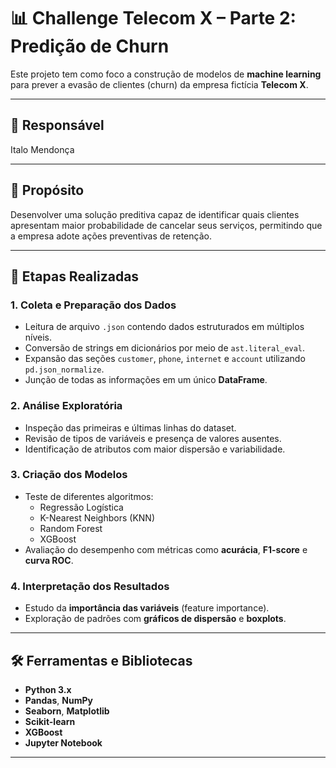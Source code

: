 # 📊 Challenge Telecom X – Parte 2: Predição de Churn

Este projeto tem como foco a construção de modelos de **machine learning** para prever a evasão de clientes (churn) da empresa fictícia **Telecom X**.

---

## 👤 Responsável
Italo Mendonça

---

## 🎯 Propósito
Desenvolver uma solução preditiva capaz de identificar quais clientes apresentam maior probabilidade de cancelar seus serviços, permitindo que a empresa adote ações preventivas de retenção.

---

## 🧩 Etapas Realizadas

### 1. Coleta e Preparação dos Dados
- Leitura de arquivo `.json` contendo dados estruturados em múltiplos níveis.  
- Conversão de strings em dicionários por meio de `ast.literal_eval`.  
- Expansão das seções `customer`, `phone`, `internet` e `account` utilizando `pd.json_normalize`.  
- Junção de todas as informações em um único **DataFrame**.  

### 2. Análise Exploratória
- Inspeção das primeiras e últimas linhas do dataset.  
- Revisão de tipos de variáveis e presença de valores ausentes.  
- Identificação de atributos com maior dispersão e variabilidade.  

### 3. Criação dos Modelos
- Teste de diferentes algoritmos:  
  - Regressão Logística  
  - K-Nearest Neighbors (KNN)  
  - Random Forest  
  - XGBoost  
- Avaliação do desempenho com métricas como **acurácia**, **F1-score** e **curva ROC**.  

### 4. Interpretação dos Resultados
- Estudo da **importância das variáveis** (feature importance).  
- Exploração de padrões com **gráficos de dispersão** e **boxplots**.  

---

## 🛠️ Ferramentas e Bibliotecas

- **Python 3.x**  
- **Pandas**, **NumPy**  
- **Seaborn**, **Matplotlib**  
- **Scikit-learn**  
- **XGBoost**  
- **Jupyter Notebook**  

---
